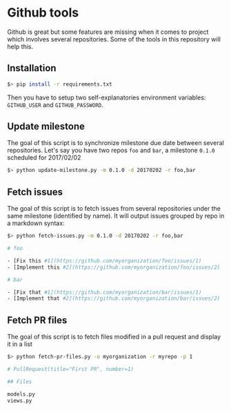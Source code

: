 # Github tools

Github is great but some features are missing when it comes to project which involves several repositories. Some of the tools in this repository will help this.

## Installation

```bash
$> pip install -r requirements.txt
```

Then you have to setup two self-explanatories environment variables: `GITHUB_USER` and `GITHUB_PASSWORD`.

## Update milestone

The goal of this script is to synchronize milestone due date between several repositories. Let's say you have two repos `foo` and `bar`, a milestone `0.1.0` scheduled for 2017/02/02

```bash
$> python update-milestone.py -m 0.1.0 -d 20170202 -r foo,bar
```

## Fetch issues

The goal of this script is to fetch issues from several repositories under the same milestone (identified by name). It will output issues grouped by repo in a markdown syntax:

```bash
$> python fetch-issues.py -m 0.1.0 -d 20170202 -r foo,bar

# foo

- [Fix this #1](https://github.com/myorganization/foo/issues/1)
- [Implement this #2](https://github.com/myorganization/foo/issues/2)

# bar

- [Fix that #1](https://github.com/myorganization/bar/issues/1)
- [Implement that #2](https://github.com/myorganization/bar/issues/2)
```

## Fetch PR files

The goal of this script is to fetch files modified in a pull request and display it in a list

```bash
$> python fetch-pr-files.py -o myorganization -r myrepo -p 1

# PullRequest(title="First PR", number=1)

## Files

models.py
views.py
